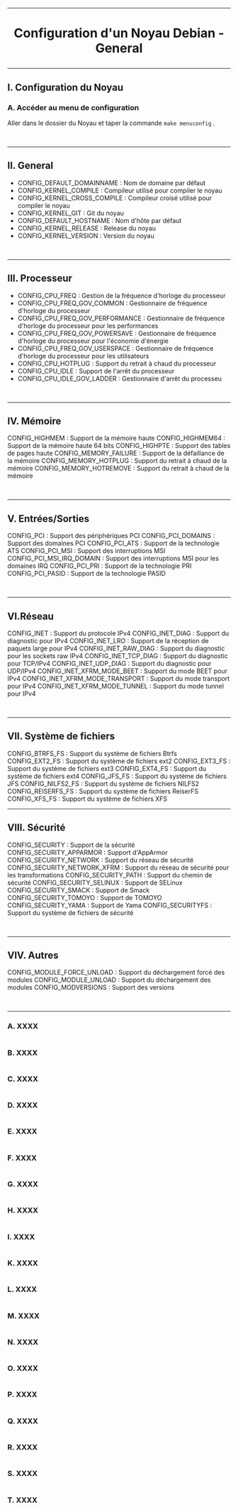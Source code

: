 ------------------------------------------------------------------------------------------------------------------------------------------
# <p align='center'> Configuration d'un Noyau Debian - General </p>

------------------------------------------------------------------------------------------------------------------------------------------
## I. Configuration du Noyau
### A. Accéder au menu de configuration
Aller dans le dossier du Noyau et taper la commande `make menuconfig` .

<br />

------------------------------------------------------------------------------------------------------------------------------------------
## II. General
- CONFIG_DEFAULT_DOMAINNAME : Nom de domaine par défaut
- CONFIG_KERNEL_COMPILE : Compileur utilisé pour compiler le noyau
- CONFIG_KERNEL_CROSS_COMPILE : Compileur croisé utilisé pour compiler le noyau
- CONFIG_KERNEL_GIT : Git du noyau
- CONFIG_DEFAULT_HOSTNAME : Nom d'hôte par défaut
- CONFIG_KERNEL_RELEASE : Release du noyau
- CONFIG_KERNEL_VERSION : Version du noyau

<br />

------------------------------------------------------------------------------------------------------------------------------------------
## III. Processeur
- CONFIG_CPU_FREQ : Gestion de la fréquence d'horloge du processeur
- CONFIG_CPU_FREQ_GOV_COMMON : Gestionnaire de fréquence d'horloge du processeur
- CONFIG_CPU_FREQ_GOV_PERFORMANCE : Gestionnaire de fréquence d'horloge du processeur pour les performances
- CONFIG_CPU_FREQ_GOV_POWERSAVE : Gestionnaire de fréquence d'horloge du processeur pour l'économie d'énergie
- CONFIG_CPU_FREQ_GOV_USERSPACE : Gestionnaire de fréquence d'horloge du processeur pour les utilisateurs
- CONFIG_CPU_HOTPLUG : Support du retrait à chaud du processeur
- CONFIG_CPU_IDLE : Support de l'arrêt du processeur
- CONFIG_CPU_IDLE_GOV_LADDER : Gestionnaire d'arrêt du processeu

<br />

------------------------------------------------------------------------------------------------------------------------------------------
## IV. Mémoire
CONFIG_HIGHMEM : Support de la mémoire haute
CONFIG_HIGHMEM64 : Support de la mémoire haute 64 bits
CONFIG_HIGHPTE : Support des tables de pages haute
CONFIG_MEMORY_FAILURE : Support de la défaillance de la mémoire
CONFIG_MEMORY_HOTPLUG : Support du retrait à chaud de la mémoire
CONFIG_MEMORY_HOTREMOVE : Support du retrait à chaud de la mémoire

<br />

------------------------------------------------------------------------------------------------------------------------------------------
## V. Entrées/Sorties
CONFIG_PCI : Support des périphériques PCI
CONFIG_PCI_DOMAINS : Support des domaines PCI
CONFIG_PCI_ATS : Support de la technologie ATS
CONFIG_PCI_MSI : Support des interruptions MSI
CONFIG_PCI_MSI_IRQ_DOMAIN : Support des interruptions MSI pour les domaines IRQ
CONFIG_PCI_PRI : Support de la technologie PRI
CONFIG_PCI_PASID : Support de la technologie PASID

<br />

------------------------------------------------------------------------------------------------------------------------------------------
## VI.Réseau
CONFIG_INET : Support du protocole IPv4
CONFIG_INET_DIAG : Support du diagnostic pour IPv4
CONFIG_INET_LRO : Support de la réception de paquets large pour IPv4
CONFIG_INET_RAW_DIAG : Support du diagnostic pour les sockets raw IPv4
CONFIG_INET_TCP_DIAG : Support du diagnostic pour TCP/IPv4
CONFIG_INET_UDP_DIAG : Support du diagnostic pour UDP/IPv4
CONFIG_INET_XFRM_MODE_BEET : Support du mode BEET pour IPv4
CONFIG_INET_XFRM_MODE_TRANSPORT : Support du mode transport pour IPv4
CONFIG_INET_XFRM_MODE_TUNNEL : Support du mode tunnel pour IPv4

<br />

------------------------------------------------------------------------------------------------------------------------------------------
## VII. Système de fichiers
CONFIG_BTRFS_FS : Support du système de fichiers Btrfs
CONFIG_EXT2_FS : Support du système de fichiers ext2
CONFIG_EXT3_FS : Support du système de fichiers ext3
CONFIG_EXT4_FS : Support du système de fichiers ext4
CONFIG_JFS_FS : Support du système de fichiers JFS
CONFIG_NILFS2_FS : Support du système de fichiers NILFS2
CONFIG_REISERFS_FS : Support du système de fichiers ReiserFS
CONFIG_XFS_FS : Support du système de fichiers XFS
<br />

------------------------------------------------------------------------------------------------------------------------------------------
## VIII. Sécurité
CONFIG_SECURITY : Support de la sécurité
CONFIG_SECURITY_APPARMOR : Support d'AppArmor
CONFIG_SECURITY_NETWORK : Support du réseau de sécurité
CONFIG_SECURITY_NETWORK_XFRM : Support du réseau de sécurité pour les transformations
CONFIG_SECURITY_PATH : Support du chemin de sécurité
CONFIG_SECURITY_SELINUX : Support de SELinux
CONFIG_SECURITY_SMACK : Support de Smack
CONFIG_SECURITY_TOMOYO : Support de TOMOYO
CONFIG_SECURITY_YAMA : Support de Yama
CONFIG_SECURITYFS : Support du système de fichiers de sécurité

<br />

------------------------------------------------------------------------------------------------------------------------------------------
## VIV. Autres
CONFIG_MODULE_FORCE_UNLOAD : Support du déchargement forcé des modules
CONFIG_MODULE_UNLOAD : Support du déchargement des modules
CONFIG_MODVERSIONS : Support des versions


<br />


------------------------------------------------------------------------------------------------------------------------------------------
### A. XXXX
```
```

### B. XXXX
```
```

### C. XXXX
```
```

### D. XXXX
```
```

### E. XXXX
```
```

### F. XXXX
```
```

### G. XXXX
```
```

### H. XXXX
```
```

### I. XXXX
```
```

### K. XXXX
```
```

### L. XXXX
```
```

### M. XXXX
```
```

### N. XXXX
```
```


### O. XXXX
```
```

### P. XXXX
```
```

### Q. XXXX
```
```

### R. XXXX
```
```


### S. XXXX
```
```


### T. XXXX
```
```
